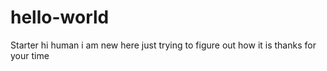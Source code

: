 # hello-world
Starter
hi human 
i am new here just trying to figure out 
how it is thanks for your time
